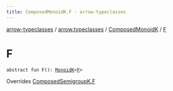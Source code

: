 ```yaml
---
title: ComposedMonoidK.F - arrow-typeclasses
---
```


[arrow-typeclasses](../../index.html) / [arrow.typeclasses](../index.html) / [ComposedMonoidK](index.html) / [F](./-f.html)

# F

`abstract fun F(): `[`MonoidK`](../-monoid-k/index.html)`<`[`F`](index.html#F)`>`

Overrides [ComposedSemigroupK.F](../-composed-semigroup-k/-f.html)

